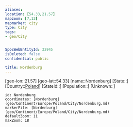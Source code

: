 ```yaml
---
aliases: 
location: [54.33,21.57]
mapzoom: [7,12] 
mapmarker: city 
type: City
tags:
- geo/City


SpocWebEntityId: 32945
isDeleted: false
confidential: public

title: Nordenburg
---
```

[geo-lon::21.57]
[geo-lat::54.33]
[name::Nordenburg]
[State::]
[Country::[Poland](geo/Continent/Europe/Poland.md)]
[StateId::]
[Population::]
[Unknown::]


```leaflet
id: Nordenburg
coordinates: [Nordenburg](geo/Continent/Europe/Poland/City/Nordenburg.md)
markerFile: [Nordenburg](geo/Continent/Europe/Poland/City/Nordenburg.md)
defaultZoom: 11 
maxZoom: 18
```


